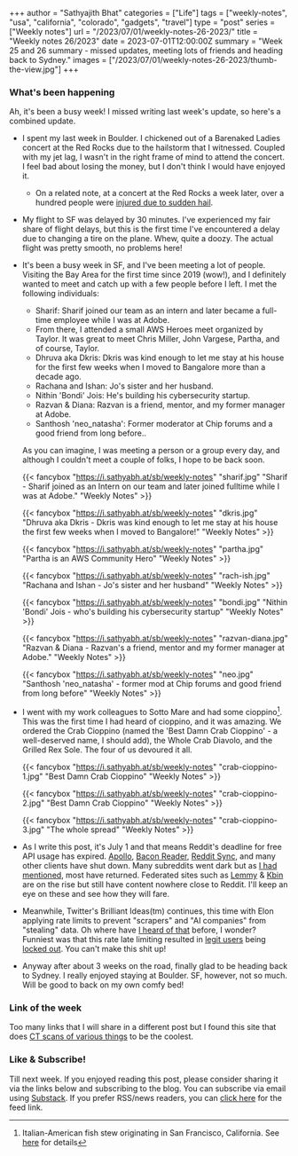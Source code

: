 +++
author = "Sathyajith Bhat"
categories = ["Life"]
tags = ["weekly-notes", "usa", "california", "colorado", "gadgets", "travel"]
type = "post"
series = ["Weekly notes"]
url = "/2023/07/01/weekly-notes-26-2023/"
title = "Weekly notes 26/2023"
date = 2023-07-01T12:00:00Z
summary = "Week 25 and 26 summary - missed updates, meeting lots of friends and heading back to Sydney."
images = ["/2023/07/01/weekly-notes-26-2023/thumb-the-view.jpg"]
+++

### What's been happening

Ah, it's been a busy week! I missed writing last week's update, so here's a combined update.

* I spent my last week in Boulder. I chickened out of a Barenaked Ladies concert at the Red Rocks due to the hailstorm that I witnessed. Coupled with my jet lag, I wasn't in the right frame of mind to attend the concert. I feel bad about losing the money, but I don't think I would have enjoyed it.
    * On a related note, at a concert at the Red Rocks a week later, over a hundred people were [injured due to sudden hail](https://www.cnn.com/2023/06/22/weather/red-rocks-hail-louis-tomlinson-concert/index.html). 
* My flight to SF was delayed by 30 minutes. I've experienced my fair share of flight delays, but this is the first time I've encountered a delay due to changing a tire on the plane. Whew, quite a doozy. The actual flight was pretty smooth, no problems here!
* It's been a busy week in SF, and I've been meeting a lot of people. Visiting the Bay Area for the first time since 2019 (wow!), and I definitely wanted to meet and catch up with a few people before I left. I met the following individuals:
    * Sharif: Sharif joined our team as an intern and later became a full-time employee while I was at Adobe.
    * From there, I attended a small AWS Heroes meet organized by Taylor. It was great to meet Chris Miller, John Vargese, Partha, and of course, Taylor.
    * Dhruva aka Dkris: Dkris was kind enough to let me stay at his house for the first few weeks when I moved to Bangalore more than a decade ago.
    * Rachana and Ishan: Jo's sister and her husband.
    * Nithin 'Bondi' Jois: He's building his cybersecurity startup.
    * Razvan & Diana: Razvan is a friend, mentor, and my former manager at Adobe.
    * Santhosh 'neo_natasha': Former moderator at Chip forums and a good friend from long before..

    As you can imagine, I was meeting a person or a group every day, and although I couldn't meet a couple of folks, I hope to be back soon.

    {{< fancybox "https://i.sathyabh.at/sb/weekly-notes" "sharif.jpg" "Sharif - Sharif joined as an Intern on our team and later joined fulltime while I was at Adobe." "Weekly Notes" >}}

    {{< fancybox "https://i.sathyabh.at/sb/weekly-notes" "dkris.jpg" "Dhruva aka Dkris - Dkris was kind enough to let me stay at his house the first few weeks when I moved to Bangalore!" "Weekly Notes" >}}

    {{< fancybox "https://i.sathyabh.at/sb/weekly-notes" "partha.jpg" "Partha is an AWS Community Hero" "Weekly Notes" >}}

    {{< fancybox "https://i.sathyabh.at/sb/weekly-notes" "rach-ish.jpg" "Rachana and Ishan - Jo's sister and her husband" "Weekly Notes" >}}

    {{< fancybox "https://i.sathyabh.at/sb/weekly-notes" "bondi.jpg" "Nithin 'Bondi' Jois - who's building his cybersecurity startup" "Weekly Notes" >}}

    {{< fancybox "https://i.sathyabh.at/sb/weekly-notes" "razvan-diana.jpg" "Razvan & Diana - Razvan's a friend, mentor and my former manager at Adobe." "Weekly Notes" >}}

    {{< fancybox "https://i.sathyabh.at/sb/weekly-notes" "neo.jpg" "Santhosh 'neo_natasha' - former mod at Chip forums and good friend from long before" "Weekly Notes" >}}

* I went with my work colleagues to Sotto Mare and had some cioppino[^1]. This was the first time I had heard of cioppino, and it was amazing. We ordered the Crab Cioppino (named the 'Best Damn Crab Cioppino' - a well-deserved name, I should add), the Whole Crab Diavolo, and the Grilled Rex Sole. The four of us devoured it all.

    {{< fancybox "https://i.sathyabh.at/sb/weekly-notes" "crab-cioppino-1.jpg" "Best Damn Crab Cioppino" "Weekly Notes" >}}

    {{< fancybox "https://i.sathyabh.at/sb/weekly-notes" "crab-cioppino-2.jpg" "Best Damn Crab Cioppino" "Weekly Notes" >}}

    {{< fancybox "https://i.sathyabh.at/sb/weekly-notes" "crab-cioppino-3.jpg" "The whole spread" "Weekly Notes" >}}

* As I write this post, it's July 1 and that means Reddit's deadline for free API usage has expired. [Apollo](https://www.reddit.com/r/apolloapp/comments/144f6xm/apollo_will_close_down_on_june_30th_reddits/), [Bacon Reader](https://www.reddit.com/r/baconreader/comments/14egq61/baconreader_november_11_2011_june_30_2023/), [Reddit Sync](https://www.reddit.com/r/redditsync/comments/144jp3w/sync_will_shut_down_on_june_30_2023/), and many other clients have shut down. Many subreddits went dark but as [I had mentioned](/2023/06/10/weekly-notes-23-2023/), most have returned. Federated sites such as [Lemmy](https://join-lemmy.org/) & [Kbin](https://kbin.pub/en) are on the rise but still have content nowhere close to Reddit. I'll keep an eye on these and see how they will fare.

* Meanwhile, Twitter's Brilliant Ideas(tm) continues, this time with Elon applying rate limits to prevent "scrapers" and "AI companies" from "stealing" data. Oh where have [I heard of that](https://jlericson.com/2023/06/19/data_dump.html) before, I wonder? Funniest was that this rate late limiting resulted in [legit users](https://fediscience.org/@astromateusz/110640284487277951) being [locked out](https://mastodon.social/@sysop408@sfba.social/110639436283129914). You can't make this shit up!

* Anyway after about 3 weeks on the road, finally glad to be heading back to Sydney. I really enjoyed staying at Boulder. SF, however, not so much. Will be good to back on my own comfy bed! 

### Link of the week

Too many links that I will share in a different post but I found this site that does [CT scans of various things](https://www.scanofthemonth.com/) to be the coolest. 

### Like & Subscribe!

Till next week. If you enjoyed reading this post, please consider sharing it via the links below and subscribing to the blog. You can subscribe via email using [Substack](https://sathyabhat.substack.com/). If you prefer RSS/news readers, you can [click here](https://sathyabh.at/index.xml) for the feed link.

[^1]: Italian-American fish stew originating in San Francisco, California. See [here]() for details